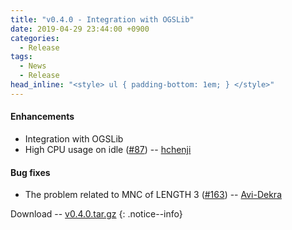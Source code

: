 ```yaml
---
title: "v0.4.0 - Integration with OGSLib"
date: 2019-04-29 23:44:00 +0900
categories:
  - Release
tags:
  - News
  - Release
head_inline: "<style> ul { padding-bottom: 1em; } </style>"
---
```


#### Enhancements
- Integration with OGSLib
- High CPU usage on idle ([#87](https://github.com/open5gs/open5gs/issues/87)) -- [hchenji](https://github.com/hchenji)

#### Bug fixes
- The problem related to MNC of LENGTH 3 ([#163](https://github.com/open5gs/open5gs/issues/163)) -- [Avi-Dekra](https://github.com/Avi-Dekra)

Download -- [v0.4.0.tar.gz](https://github.com/open5gs/open5gs/archive/v0.4.0.tar.gz)
{: .notice--info}
